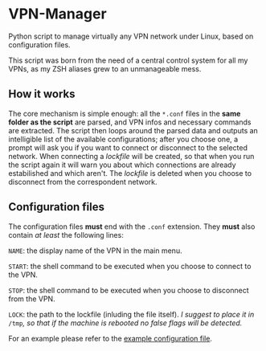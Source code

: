 # VPN-Manager
Python script to manage virtually any VPN network under Linux, based on configuration files.

This script was born from the need of a central control system for all my VPNs, as my ZSH aliases grew to an unmanageable mess.

How it works
------------
The core mechanism is simple enough: all the `*.conf` files in the __same folder as the script__ are parsed, and VPN infos and necessary commands are extracted.
The script then loops around the parsed data and outputs an intelligible list of the available configurations; after you choose one, a prompt will ask you if you want to connect or disconnect to the selected network.
When connecting a _lockfile_ will be created, so that when you run the script again it will warn you about which connections are already estabilished and which aren't. The _lockfile_ is deleted when you choose to disconnect from the correspondent network.

Configuration files
-------------------
The configuration files __must__ end with the `.conf` extension.
They __must__ also contain _at least_ the following lines:

`NAME`: the display name of the VPN in the main menu.

`START`: the shell command to be executed when you choose to connect to the VPN.

`STOP`: the shell command to be executed when you choose to disconnect from the VPN.

`LOCK`: the path to the lockfile (inluding the file itself). _I suggest to place it in_ `/tmp`_, so that if the machine is rebooted no false flags will be detected._

For an example please refer to the [example configuration file](example.conf).
